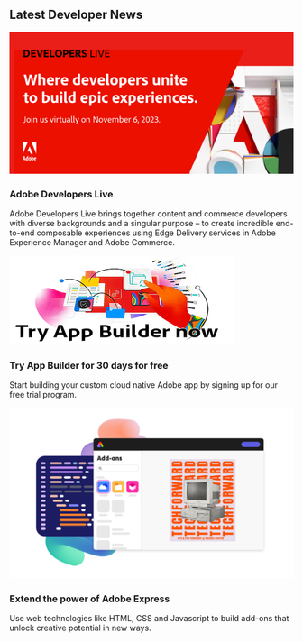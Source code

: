 <TitleBlock slots="heading" theme="lightest" />

## Latest Developer News

<ResourceCard slots="link, image, heading, text" width="33%"  theme='lightest' className="useCaseCard index-adobe-developer-live"/>

[](https://developerevents.adobe.com/events/details/adobe-developer-events-developer-experience-presents-adobe-developers-live-content-and-commerce/?code=exleague)

![Adobe Developers Live](../images/developer_live.png)

### Adobe Developers Live

Adobe Developers Live brings together content and commerce developers with diverse backgrounds and a singular purpose – to create incredible end-to-end composable experiences using Edge Delivery services in Adobe Experience Manager and Adobe Commerce.

<ResourceCard slots="link, image, heading, text" width="33%"  theme='lightest' className="useCaseCard index-app-builder" />

[](https://developer.adobe.com/app-builder/trial/)

![App Builder](../images/Try_App_Builder_now_CTA.png)

### Try App Builder for 30 days for free

Start building your custom cloud native Adobe app by signing up for our free trial program.

<ResourceCard slots="link, image, heading, text" width="33%"  theme='lightest' className="useCaseCard index-express" />

[](https://developer.adobe.com/express-add-ons/)

![Adobe Express](../images/Explore_Image_1.png)

### Extend the power of Adobe Express

Use web technologies like HTML, CSS and Javascript to build add-ons that unlock creative potential in new ways.